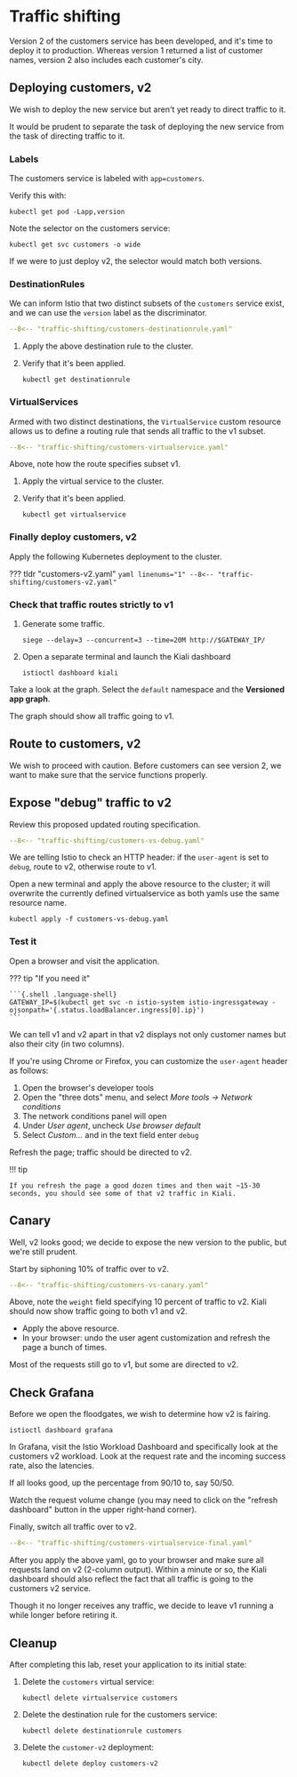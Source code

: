 # Traffic shifting

Version 2 of the customers service has been developed, and it's time to deploy it to production.
Whereas version 1 returned a list of customer names, version 2 also includes each customer's city.

## Deploying customers, v2

We wish to deploy the new service but aren't yet ready to direct traffic to it.

It would be prudent to separate the task of deploying the new service from the task of directing traffic to it.

### Labels

The customers service is labeled with `app=customers`.

Verify this with:

```{.shell .language-shell}
kubectl get pod -Lapp,version
```

Note the selector on the customers service:

```{.shell .language-shell}
kubectl get svc customers -o wide
```

If we were to just deploy v2, the selector would match both versions.

### DestinationRules

We can inform Istio that two distinct subsets of the `customers` service exist, and we can use the `version` label as the discriminator.

```yaml linenums="1" title="customers-destinationrule.yaml"
--8<-- "traffic-shifting/customers-destinationrule.yaml"
```

1. Apply the above destination rule to the cluster.

1. Verify that it's been applied.

    ```{.shell .language-shell}
    kubectl get destinationrule
    ```

### VirtualServices

Armed with two distinct destinations, the `VirtualService` custom resource allows us to define a routing rule that sends all traffic to the v1 subset.

```yaml linenums="1" title="customers-virtualservice.yaml"
--8<-- "traffic-shifting/customers-virtualservice.yaml"
```

Above, note how the route specifies subset v1.

1. Apply the virtual service to the cluster.

1. Verify that it's been applied.

    ```{.shell .language-shell}
    kubectl get virtualservice 
    ```

### Finally deploy customers, v2

Apply the following Kubernetes deployment to the cluster.

??? tldr "customers-v2.yaml"
    ```yaml linenums="1"
    --8<-- "traffic-shifting/customers-v2.yaml"
    ```

### Check that traffic routes strictly to v1

1. Generate some traffic.

    ```{.shell .language-shell}
    siege --delay=3 --concurrent=3 --time=20M http://$GATEWAY_IP/
    ```

1. Open a separate terminal and launch the Kiali dashboard

    ```{.shell .language-shell}
    istioctl dashboard kiali
    ```

Take a look at the graph. Select the `default` namespace and the **Versioned app graph**.

The graph should show all traffic going to v1.

## Route to customers, v2

We wish to proceed with caution.  Before customers can see version 2, we want to make sure that the service functions properly.

## Expose "debug" traffic to v2

Review this proposed updated routing specification.

```yaml linenums="1" title="customers-vs-debug.yaml"
--8<-- "traffic-shifting/customers-vs-debug.yaml"
```

We are telling Istio to check an HTTP header:  if the `user-agent` is set to `debug`, route to v2, otherwise route to v1.

Open a new terminal and apply the above resource to the cluster; it will overwrite the currently defined virtualservice as both yamls use the same resource name.

```{.shell .language-shell}
kubectl apply -f customers-vs-debug.yaml
```

### Test it

Open a browser and visit the application.

??? tip "If you need it"

    ```{.shell .language-shell}
    GATEWAY_IP=$(kubectl get svc -n istio-system istio-ingressgateway -ojsonpath='{.status.loadBalancer.ingress[0].ip}')
    ```

We can tell v1 and v2 apart in that v2 displays not only customer names but also their city (in two columns).

If you're using Chrome or Firefox, you can customize the `user-agent` header as follows:

1. Open the browser's developer tools
2. Open the "three dots" menu, and select _More tools → Network conditions_
3. The network conditions panel will open
4. Under _User agent_, uncheck _Use browser default_
5. Select _Custom..._ and in the text field enter `debug`

Refresh the page; traffic should be directed to v2.

!!! tip

    If you refresh the page a good dozen times and then wait ~15-30 seconds, you should see some of that v2 traffic in Kiali.

## Canary

Well, v2 looks good; we decide to expose the new version to the public, but we're still prudent.

Start by siphoning 10% of traffic over to v2.

```yaml linenums="1" title="customers-vs-canary.yaml"
--8<-- "traffic-shifting/customers-vs-canary.yaml"
```

Above, note the `weight` field specifying 10 percent of traffic to v2.
Kiali should now show traffic going to both v1 and v2.

- Apply the above resource.
- In your browser:  undo the user agent customization and refresh the page a bunch of times.

Most of the requests still go to v1, but some are directed to v2.

## Check Grafana

Before we open the floodgates, we wish to determine how v2 is fairing.

```{.shell .language-shell}
istioctl dashboard grafana
```

In Grafana, visit the Istio Workload Dashboard and specifically look at the customers v2 workload.
Look at the request rate and the incoming success rate, also the latencies.

If all looks good, up the percentage from 90/10 to, say 50/50.

Watch the request volume change (you may need to click on the "refresh dashboard" button in the upper right-hand corner).

Finally, switch all traffic over to v2.

```yaml linenums="1" title="customers-virtualservice-final.yaml"
--8<-- "traffic-shifting/customers-virtualservice-final.yaml"
```

After you apply the above yaml, go to your browser and make sure all requests land on v2 (2-column output).
Within a minute or so, the Kiali dashboard should also reflect the fact that all traffic is going to the customers v2 service.

Though it no longer receives any traffic, we decide to leave v1 running a while longer before retiring it.


## Cleanup

After completing this lab, reset your application to its initial state:

1. Delete the `customers` virtual service:

    ```shell
    kubectl delete virtualservice customers
    ```

1. Delete the destination rule for the customers service:

    ```shell
    kubectl delete destinationrule customers
    ```

1. Delete the `customer-v2` deployment:

    ```shell
    kubectl delete deploy customers-v2
    ```